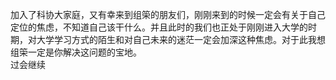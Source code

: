 加入了科协大家庭，又有幸来到组筞的朋友们，刚刚来到的时候一定会有关于自己定位的焦虑，不知道自己该干什么。并且此时的我们也正处于刚刚进入大学的时期，对大学学习方式的陌生和对自己未来的迷茫一定会加深这种焦虑。对于此我想组筞一定是你解决这问题的宝地。  
过会继续